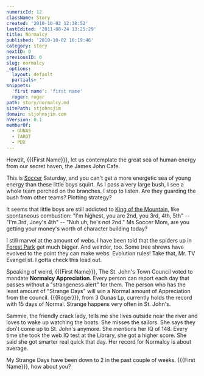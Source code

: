 ```yaml
---
numericId: 12
className: Story
created: '2010-10-02 12:38:52'
lastEdited: '2011-08-24 13:25:29'
title: Normalcy
published: '2010-10-02 16:19:46'
category: story
nextID: 0
previousID: 0
slug: normalcy
_options:
  layout: default
  partials: ''
snippets:
  'first name': 'first name'
  roger: roger
path: story/normalcy.md
sitePath: stjohnsjim
domain: stjohnsjim.com
hVersion: 0.1
memberOf:
  - GUNAS
  - TAROT
  - PDX
---
```


Howzit, {{{First Name}}}, let us contemplate the great sea of human energy from our secret haven, the James John Cafe.

This is [Soccer][0] Saturday, and you can't get a more energetic sea of young energy than these little boys squirt. As I pass a very large bush, I see a whole team perched on the branches. I stop to listen. Are they guarding the bush from other teams? Plotting strategy?

It seems that little boys are still addicted to [King of the Mountain][1], like spontaneous combustion: "I'm highest, you are 2nd, you 3rd, 4th, 5th" -- "I'm 3rd, Joey's 4th" -- "Nuh uh, he's not 2nd." Ms Soccer Mom, are you getting your money's worth of character building today?

I still marvel at the amount of webs. I have been told that the spiders up in [Forest Park][2] get much bigger. And weirder, too. Some tree shrews have evolved to the point they can make webs. Evolution rules! Take that, Mr. TV Evangelist. I gotta check this lead out.

Speaking of weird, {{{First Name}}}, The St. John's Town Council voted to mandate **Normalcy Appreciation**. Every person can report each day that passes without a "strangeness alert" for them. The person who has the least amount of "Strange Days" will win a Normal amount of Appreciation from the council. {{{Roger}}}, from 3 Gunas Lp, currently holds the record with 15 days of Normal. Strange happens very often in St. John's.

Sammie, the friendly crack lady, tells me she lives outside near the river and loves to wake up watching the boats. She misses the sailors. She says they don't come up to St. John's anymore. She mentions her IQ of 148. Every time she took the web IQ test at the Library, she got a higher score. She said she got smarter real quick that day. Her record for Normalcy is about average.

My Strange Days have been down to 2 in the past couple of weeks. {{{First Name}}}, how about you?

[0]: http://www.soccer.org/
[1]: http://www.g-r-e-e-d.com/GREED.htm
[2]: http://www.portlandonline.com/parks/finder/index.cfm?PropertyID=127&action=ViewPark
